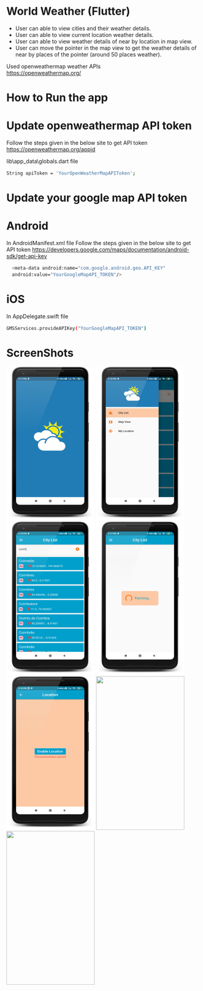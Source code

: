 # World Weather (Flutter)

- User can able to view cities and their weather details. 
- User can able to view current location weather details.
- User can able to view weather details of near by location in map view.
- User can move the pointer in the map view to get the weather details of near by places of the pointer (around 50 places weather).

Used openweathermap weather APIs  
https://openweathermap.org/ 

# How to Run the app

# Update openweathermap API token  
Follow the steps given in the below site to get API token 
https://openweathermap.org/appid

lib\app_data\globals.dart file 

```sh
String apiToken = 'YourOpenWeatherMapAPIToken';
```

# Update your google map API token 

# Android 
In AndroidManifest.xml file 
Follow the steps given in the below site to get API token 
https://developers.google.com/maps/documentation/android-sdk/get-api-key

```sh
  <meta-data android:name="com.google.android.geo.API_KEY"
  android:value="YourGoogleMapAPI_TOKEN"/>
```
# iOS
In AppDelegate.swift file

```sh
GMSServices.provideAPIKey("YourGoogleMapAPI_TOKEN")
```  


# ScreenShots

<img src="weather_application/screenshots/splash_framed.png" width="230" height="400"/>  <img src="weather_application/screenshots/side_menu_framed.png" width="230" height="400"/> <img src="weather_application/screenshots/citylist_framed.png" width="230" height="400"/> <img src="weather_application/screenshots/loading_framed.png" width="230" height="400"/> <img src="weather_application/screenshots/location_permission_framed.png" width="230" height="400"/> <img src="weather_application/screenshots/near_by_locations_weather_framed.png" width="230" height="400"/> <img src="weather_application/screenshots/near_by_locations_weather_2_framed.png" width="230" height="400"/>


 
  
